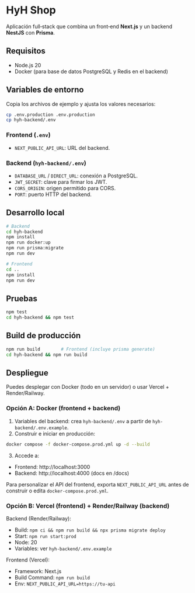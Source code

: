 # HyH Shop

Aplicación full‑stack que combina un front‑end **Next.js** y un backend **NestJS** con **Prisma**.

## Requisitos
- Node.js 20
- Docker (para base de datos PostgreSQL y Redis en el backend)

## Variables de entorno
Copia los archivos de ejemplo y ajusta los valores necesarios:

```bash
cp .env.production .env.production
cp hyh-backend/.env
```

### Frontend (`.env`)
- `NEXT_PUBLIC_API_URL`: URL del backend.

### Backend (`hyh-backend/.env`)
- `DATABASE_URL` / `DIRECT_URL`: conexión a PostgreSQL.
- `JWT_SECRET`: clave para firmar los JWT.
- `CORS_ORIGIN`: origen permitido para CORS.
- `PORT`: puerto HTTP del backend.

## Desarrollo local
```bash
# Backend
cd hyh-backend
npm install
npm run docker:up
npm run prisma:migrate
npm run dev

# Frontend
cd ..
npm install
npm run dev
```

## Pruebas
```bash
npm test
cd hyh-backend && npm test
```

## Build de producción
```bash
npm run build        # Frontend (incluye prisma generate)
cd hyh-backend && npm run build
```

## Despliegue
Puedes desplegar con Docker (todo en un servidor) o usar Vercel + Render/Railway.

### Opción A: Docker (frontend + backend)

1) Variables del backend: crea `hyh-backend/.env` a partir de `hyh-backend/.env.example`.
2) Construir e iniciar en producción:
```bash
docker compose -f docker-compose.prod.yml up -d --build
```
3) Accede a:
- Frontend: http://localhost:3000
- Backend: http://localhost:4000 (docs en /docs)

Para personalizar el API del frontend, exporta `NEXT_PUBLIC_API_URL` antes de construir o edita `docker-compose.prod.yml`.

### Opción B: Vercel (frontend) + Render/Railway (backend)

Backend (Render/Railway):
- Build: `npm ci && npm run build && npx prisma migrate deploy`
- Start: `npm run start:prod`
- Node: 20
- Variables: ver `hyh-backend/.env.example`

Frontend (Vercel):
- Framework: Next.js
- Build Command: `npm run build`
- Env: `NEXT_PUBLIC_API_URL=https://tu-api`
